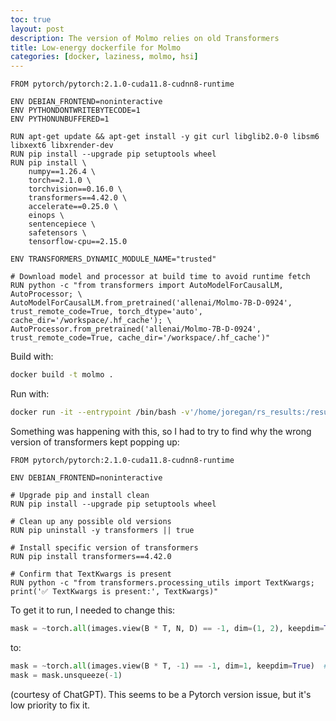 ```yaml
---
toc: true
layout: post
description: The version of Molmo relies on old Transformers
title: Low-energy dockerfile for Molmo
categories: [docker, laziness, molmo, hsi]
---
```



```docker
FROM pytorch/pytorch:2.1.0-cuda11.8-cudnn8-runtime

ENV DEBIAN_FRONTEND=noninteractive
ENV PYTHONDONTWRITEBYTECODE=1
ENV PYTHONUNBUFFERED=1

RUN apt-get update && apt-get install -y git curl libglib2.0-0 libsm6 libxext6 libxrender-dev
RUN pip install --upgrade pip setuptools wheel
RUN pip install \
    numpy==1.26.4 \
    torch==2.1.0 \
    torchvision==0.16.0 \
    transformers==4.42.0 \
    accelerate==0.25.0 \
    einops \
    sentencepiece \
    safetensors \
    tensorflow-cpu==2.15.0

ENV TRANSFORMERS_DYNAMIC_MODULE_NAME="trusted"

# Download model and processor at build time to avoid runtime fetch
RUN python -c "from transformers import AutoModelForCausalLM, AutoProcessor; \
AutoModelForCausalLM.from_pretrained('allenai/Molmo-7B-D-0924', trust_remote_code=True, torch_dtype='auto', cache_dir='/workspace/.hf_cache'); \
AutoProcessor.from_pretrained('allenai/Molmo-7B-D-0924', trust_remote_code=True, cache_dir='/workspace/.hf_cache')"
```


Build with:

```bash
docker build -t molmo .
```

Run with:

```bash
docker run -it --entrypoint /bin/bash -v'/home/joregan/rs_results:/results' --gpus all molmo
```

Something was happening with this, so I had to try to find why the wrong
version of transformers kept popping up:

```docker
FROM pytorch/pytorch:2.1.0-cuda11.8-cudnn8-runtime                                                  

ENV DEBIAN_FRONTEND=noninteractive

# Upgrade pip and install clean
RUN pip install --upgrade pip setuptools wheel

# Clean up any possible old versions
RUN pip uninstall -y transformers || true

# Install specific version of transformers
RUN pip install transformers==4.42.0

# Confirm that TextKwargs is present
RUN python -c "from transformers.processing_utils import TextKwargs; print('✅ TextKwargs is present:', TextKwargs)"
```

To get it to run, I needed to change this:

```python
mask = ~torch.all(images.view(B * T, N, D) == -1, dim=(1, 2), keepdim=True)
```

to:

```python
mask = ~torch.all(images.view(B * T, -1) == -1, dim=1, keepdim=True)  # (B*T, 1)
mask = mask.unsqueeze(-1)
```

(courtesy of ChatGPT). This seems to be a Pytorch version issue, but it's low
priority to fix it.

